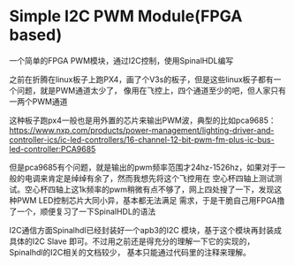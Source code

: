 Simple I2C PWM Module(FPGA based)
============

一个简单的FPGA PWM模块，通过I2C控制，使用SpinalHDL编写

之前在折腾在linux板子上跑PX4，画了个V3s的板子，但是这些linux板子都有一个问题，就是PWM通道太少了，
像用在飞控上，四个通道至少的吧，但人家只有一两个PWM通道

这种板子跑px4一般也是用外置的芯片来输出PWM波，典型的比如pca9685：https://www.nxp.com/products/power-management/lighting-driver-and-controller-ics/ic-led-controllers/16-channel-12-bit-pwm-fm-plus-ic-bus-led-controller:PCA9685

但是pca9685有个问题，就是输出的pwm频率范围才24hz-1526hz，如果对于一般的电调来肯定是绰绰有余了，然而我想先将这个飞控用在
空心杯四轴上测试测试。空心杯四轴上这1k频率的pwm稍微有点不够了，网上四处搜了一下，发现这种PWM LED控制芯片大同小异，基本都无法满足
需求，于是干脆自己用FPGA撸了一个，顺便复习了一下SpinalHDL的语法

I2C通信方面Spinalhdl已经封装好一个apb3的I2C 模块，基于这个模块再封装成具体的I2C Slave 即可。不过用之前还是得充分的理解一下它的实现的，Spinalhdl的I2C相关的文档较少，
基本只能通过代码里的注释来理解。


